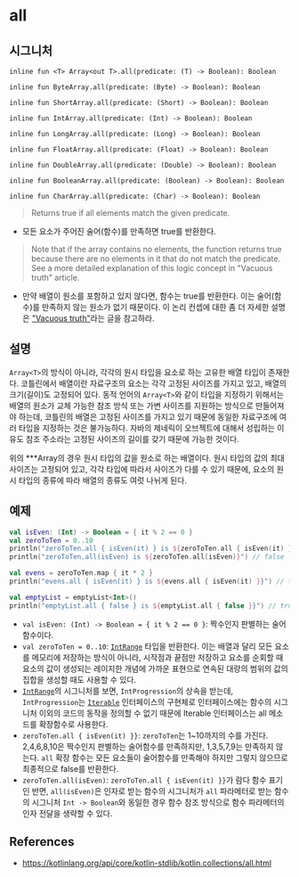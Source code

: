 # all

## 시그니처

```
inline fun <T> Array<out T>.all(predicate: (T) -> Boolean): Boolean
```

```
inline fun ByteArray.all(predicate: (Byte) -> Boolean): Boolean
```

```
inline fun ShortArray.all(predicate: (Short) -> Boolean): Boolean
```

```
inline fun IntArray.all(predicate: (Int) -> Boolean): Boolean
```

```
inline fun LongArray.all(predicate: (Long) -> Boolean): Boolean
```

```
inline fun FloatArray.all(predicate: (Float) -> Boolean): Boolean
```

```
inline fun DoubleArray.all(predicate: (Double) -> Boolean): Boolean
```

```
inline fun BooleanArray.all(predicate: (Boolean) -> Boolean): Boolean
```

```
inline fun CharArray.all(predicate: (Char) -> Boolean): Boolean
```

> Returns true if all elements match the given predicate.
- 모든 요소가 주어진 술어(함수)를 만족하면 true를 반환한다.

> Note that if the array contains no elements, the function returns true because there are no elements in it that do not match the predicate. See a more detailed explanation of this logic concept in "Vacuous truth" article.
- 만약 배열이 원소를 포함하고 있지 않다면, 함수는 true를 반환한다. 이는 술어(함수)를 만족하지 않는 원소가 없기 때문이다. 이 논리 컨셉에 대한 좀 더 자세한 설명은 ["Vacuous truth"](https://en.wikipedia.org/wiki/Vacuous_truth)라는 글을 참고하라.

## 설명

`Array<T>`의 방식이 아니라, 각각의 원시 타입을 요소로 하는 고유한 배열 타입이 존재한다. 코틀린에서 배열이란 자료구조의 요소는 각각 고정된 사이즈를 가지고 있고, 배열의 크기(길이)도 고정되어 있다. 동적 언어의 `Array<T>`와 같이 타입을 지정하기 위해서는 배열의 원소가 교체 가능한 참조 방식 또는 가변 사이즈를 지원하는 방식으로 만들어져야 하는데, 코틀린의 배열은 고정된 사이즈를 가지고 있기 때문에 동일한 자료구조에 여러 타입을 지정하는 것은 불가능하다. 자바의 제네릭이 오브젝트에 대해서 성립하는 이유도 참조 주소라는 고정된 사이즈의 길이를 갖기 때문에 가능한 것이다.

위의 ***Array의 경우 원시 타입의 값을 원소로 하는 배열이다. 원시 타입의 값의 최대 사이즈는 고정되어 있고, 각각 타입에 따라서 사이즈가 다를 수 있기 때문에, 요소의 원시 타입의 종류에 따라 배열의 종류도 여럿 나뉘게 된다.

## 예제

```kt
val isEven: (Int) -> Boolean = { it % 2 == 0 }
val zeroToTen = 0..10
println("zeroToTen.all { isEven(it) } is ${zeroToTen.all { isEven(it) }}") // false
println("zeroToTen.all(isEven) is ${zeroToTen.all(isEven)}") // false

val evens = zeroToTen.map { it * 2 }
println("evens.all { isEven(it) } is ${evens.all { isEven(it) }}") // true

val emptyList = emptyList<Int>()
println("emptyList.all { false } is ${emptyList.all { false }}") // true 
```
- `val isEven: (Int) -> Boolean = { it % 2 == 0 }`: 짝수인지 판별하는 술어함수이다.
- `val zeroToTen = 0..10`: [`IntRange`](https://kotlinlang.org/api/core/kotlin-stdlib/kotlin.ranges/-int-range/) 타입을 반환한다. 이는 배열과 달리 모든 요소를 메모리에 저장하는 방식이 아니라, 시작점과 끝점만 저장하고 요소를 순회할 때 요소의 값이 생성되는 레이지한 개념에 가까운 표현으로 연속된 대량의 범위의 값의 집합을 생성할 때도 사용할 수 있다.
- [`IntRange`](https://kotlinlang.org/api/core/kotlin-stdlib/kotlin.ranges/-int-range/)의 시그니처를 보면, `IntProgression`의 상속을 받는데, `IntProgression`는 [`Iterable`](https://kotlinlang.org/api/core/kotlin-stdlib/kotlin.collections/-iterable/) 인터페이스의 구현체로 인터페이스에는 함수의 시그니처 이외의 코드의 동작을 정의할 수 없기 때문에 Iterable 인터페이스는 all 메소드를 확장함수로 사용한다.
- `zeroToTen.all { isEven(it) }}`: `zeroToTen`는 1~10까지의 수를 가진다. 2,4,6,8,10은 짝수인지 판별하는 술어함수를 만족하지만, 1,3,5,7,9는 만족하지 않는다. `all` 확장 함수는 모든 요소들이 술어함수를 만족해야 하지만 그렇지 않으므로 최종적으로 false를 반환한다.
- `zeroToTen.all(isEven)`: `zeroToTen.all { isEven(it) }}`가 람다 함수 표기인 반면, `all(isEven)`은 인자로 받는 함수의 시그니처가 `all` 파라메터로 받는 함수의 시그니처 `Int -> Boolean`와 동일한 경우 함수 참조 방식으로 함수 파라메터의 인자 전달을 생략할 수 있다.

## References
- https://kotlinlang.org/api/core/kotlin-stdlib/kotlin.collections/all.html
